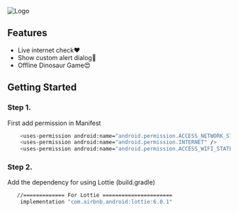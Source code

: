 
![Logo](https://i.ibb.co/VWctWJs/Untitled-design.png)

## Features

- Live internet check❤
- Show custom alert dialog💖
- Offline Dinosaur Game😍


## Getting Started

### Step 1.
First add permission in Manifest
```bash
    <uses-permission android:name="android.permission.ACCESS_NETWORK_STATE" />
    <uses-permission android:name="android.permission.INTERNET" />
    <uses-permission android:name="android.permission.ACCESS_WIFI_STATE" />
```



### Step 2. 
Add the dependency for using Lottie (build.gradle)
```bash
   //============= For Lottie ======================
    implementation "com.airbnb.android:lottie:6.0.1"
```
    





